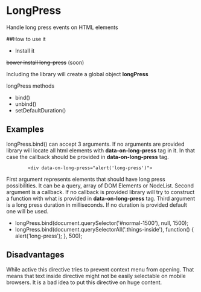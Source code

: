 # LongPress
Handle long press events on HTML elements

##How to use it
- Install it 
    
~~bower install long-press~~ (soon)

Including the library will create a global object __**longPress**__ 

longPress methods
 
 - bind()
 - unbind()
 - setDefaultDuration()
 
## Examples
longPress.bind() can accept 3 arguments. If no arguments are provided library will locate all html elements with __data-on-long-press__ tag in it. In that case the callback should be provided in __data-on-long-press__ tag. 

            <div data-on-long-press="alert('long-press')">

First argument represents elements that should have long press possibilities. It can be a query, array of DOM Elements or NodeList.
Second argument is a callback. If no callback is provided library will try to construct a function with what is provided in __data-on-long-press__ tag.
Third argument is a long press duration in milliseconds. If no duration is provided default one will be used.

 - longPress.bind(document.querySelector('#normal-1500'), null, 1500);
 - longPress.bind(document.querySelectorAll('.things-inside'), function() { alert('long-press'); }, 500);


## Disadvantages

While active this directive tries to prevent context menu from opening. 
That means that text inside directive might not be easily selectable 
on mobile browsers. It is a bad idea to put this directive on huge content.
